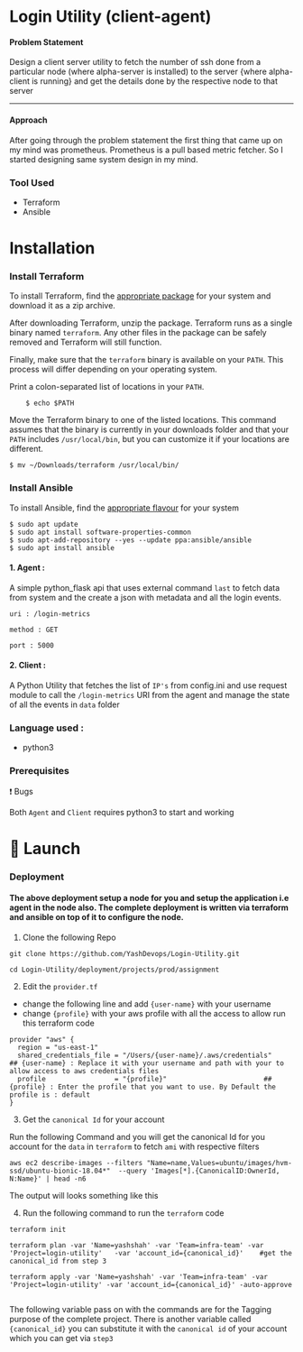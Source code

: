 # Login Utility (client-agent)

#### Problem Statement
Design a client server utility to fetch the number of ssh done from a particular node (where alpha-server is installed) to the server {where alpha-client is running} and get the details done by the respective node to that server

***

#### Approach

After going through the problem statement the first thing that came up on my mind was prometheus. Prometheus is a pull based metric fetcher. So I started designing same system design in my mind.


### Tool Used

* Terraform
* Ansible

# Installation

### Install Terraform

To install Terraform, find the [appropriate package](https://www.terraform.io/downloads.html) for your system and download it as a zip archive.

After downloading Terraform, unzip the package. Terraform runs as a single binary named `terraform`. Any other files in the package can be safely removed and Terraform will still function.

Finally, make sure that the `terraform` binary is available on your `PATH`. This process will differ depending on your operating system.

Print a colon-separated list of locations in your `PATH`.
```
    $ echo $PATH
```

Move the Terraform binary to one of the listed locations. This command assumes that the binary is currently in your downloads folder and that your `PATH` includes `/usr/local/bin`, but you can customize it if your locations are different.

```
$ mv ~/Downloads/terraform /usr/local/bin/
```

### Install Ansible

To install Ansible, find the [appropriate flavour](https://docs.ansible.com/ansible/latest/installation_guide/intro_installation.html) for your system

```
$ sudo apt update
$ sudo apt install software-properties-common
$ sudo apt-add-repository --yes --update ppa:ansible/ansible
$ sudo apt install ansible
```

#### 1. Agent :
A simple python_flask api that uses external command `last` to fetch data from system and the create a json with metadata and all the login events.
```
uri : /login-metrics

method : GET

port : 5000
```
#### 2. Client :
A Python Utility that fetches the list of `IP's` from config.ini and use request module to call the `/login-metrics` URI from the agent and manage the state of all the events in `data` folder

### Language used :
- python3

### Prerequisites
:exclamation: Bugs

Both `Agent` and `Client` requires python3 to start and working



# :rocket: Launch


### Deployment

#### The above deployment setup a node for you and setup the application i.e agent in the node also. The complete deployment is written via terraform and ansible on top of it to configure the node.


1. Clone the following Repo

```
git clone https://github.com/YashDevops/Login-Utility.git

cd Login-Utility/deployment/projects/prod/assignment
```


2. Edit the `provider.tf`

- change  the following line and add `{user-name}` with your username
- change `{profile}` with your aws profile with all the access to allow run this terraform code

```
provider "aws" {
  region = "us-east-1"
  shared_credentials_file = "/Users/{user-name}/.aws/credentials"    ## {user-name} : Replace it with your username and path with your to allow access to aws credentials files
  profile                 = "{profile}"                        ## {profile} : Enter the profile that you want to use. By Default the profile is : default
}
```

3. Get the `canonical Id` for your account

Run the following Command and you will get the canonical Id for you account for the `data` in `terraform` to fetch `ami` with respective filters

```
aws ec2 describe-images --filters "Name=name,Values=ubuntu/images/hvm-ssd/ubuntu-bionic-18.04*"  --query 'Images[*].{CanonicalID:OwnerId, N:Name}' | head -n6
```

The output will looks something like this



4. Run the following command to run the `terraform` code

```
terraform init

terraform plan -var 'Name=yashshah' -var 'Team=infra-team' -var 'Project=login-utility'   -var 'account_id={canonical_id}'    #get the canonical_id from step 3

terraform apply -var 'Name=yashshah' -var 'Team=infra-team' -var 'Project=login-utility' -var 'account_id={canonical_id}' -auto-approve


```

The following variable pass on with the commands are for the Tagging purpose of the complete project. There is another variable called `{canonical_id}` you can substitute it with the `canonical id` of your account which you can get via `step3`
